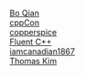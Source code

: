 [Bo Qian](https://www.youtube.com/user/BoQianTheProgrammer)<br>
[cppCon](https://www.youtube.com/user/CppCon)<br>
[copperspice](https://www.youtube.com/copperspice)<br>
[Fluent C++](https://www.youtube.com/c/FluentCpp)<br>
[iamcanadian1867](https://www.youtube.com/user/iamcanadian1867)<br>
[Thomas Kim](https://www.youtube.com/user/siliners) <br>

